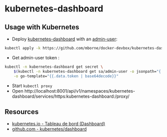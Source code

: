 # kubernetes-dashboard

## Usage with Kubernetes

* Deploy [kubernetes-dashboard](https://github.com/kubernetes/dashboard/) with an [admin-user](manifest/admin-user.yaml):

```bash
kubectl apply -k https://github.com/mborne/docker-devbox/kubernetes-dashboard/manifest
```


* Get admin-user token :

```bash
kubectl -n kubernetes-dashboard get secret \
    $(kubectl -n kubernetes-dashboard get sa/admin-user -o jsonpath="{.secrets[0].name}") \
    -o go-template="{{.data.token | base64decode}}"
```

* Start `kubectl proxy`
* Open http://localhost:8001/api/v1/namespaces/kubernetes-dashboard/services/https:kubernetes-dashboard:/proxy/

## Resources

* [kubernetes.io - Tableau de bord (Dashboard)](https://kubernetes.io/fr/docs/tasks/access-application-cluster/web-ui-dashboard/)
* [github.com - kubernetes/dashboard](https://github.com/kubernetes/dashboard/)

